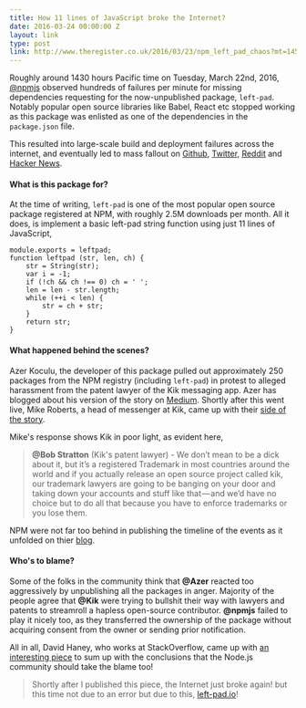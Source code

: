 ```yaml
---
title: How 11 lines of JavaScript broke the Internet?
date: 2016-03-24 00:00:00 Z
layout: link
type: post
link: http://www.theregister.co.uk/2016/03/23/npm_left_pad_chaos?mt=1458754433021
---
```


Roughly around 1430 hours Pacific time on Tuesday, March 22nd, 2016, [@npmjs](https://www.npmjs.com)
observed hundreds of failures per minute for missing dependencies requesting
for the now-unpublished package, `left-pad`. Notably popular open source libraries
like Babel, React etc stopped working as this package was enlisted as one of the
dependencies in the `package.json` file.  

This resulted into large-scale build and deployment
failures across the internet, and eventually led to mass fallout on [Github](https://github.com/azer/left-pad/issues/4),
[Twitter](https://twitter.com/search?f=tweets&vertical=default&q=left-pad%20npm&src=typd),
[Reddit](https://www.reddit.com/r/programming/comments/4bjss2/an_11_line_npm_package_called_leftpad_with_only/) and
[Hacker News](https://news.ycombinator.com/item?id=11340510).

#### What is this package for?

At the time of writing, `left-pad` is one of the most popular open source package
registered at NPM, with roughly 2.5M downloads per month. All it does, is implement
a basic left-pad string function using just 11 lines of JavaScript,

```
module.exports = leftpad;
function leftpad (str, len, ch) {
    str = String(str);
    var i = -1;
    if (!ch && ch !== 0) ch = ' ';
    len = len - str.length;
    while (++i < len) {
        str = ch + str;
    }
    return str;
}
```

#### What happened behind the scenes?

Azer Koculu, the developer of this package pulled out approximately 250 packages
from the NPM registry (including `left-pad`) in protest to alleged harassment from
the patent lawyer of the Kik messaging app. Azer has blogged about his version
of the story on [Medium](https://medium.com/@azerbike/i-ve-just-liberated-my-modules-9045c06be67c#.viwantd7j).
Shortly after this went live, Mike Roberts, a head of messenger at Kik, came up
with their [side of the story](https://medium.com/@mproberts/a-discussion-about-the-breaking-of-the-internet-3d4d2a83aa4d#.fda03v7ce).

Mike's response shows Kik in poor light, as evident here,

> **@Bob Stratton** (Kik's patent lawyer) - We don’t mean to be a dick about it, but
 it’s a registered Trademark in most countries around the world and if you
 actually release an open source project called kik, our trademark lawyers are
 going to be banging on your door and taking down your accounts and stuff like
 that — and we’d have no choice but to do all that because you have to enforce
 trademarks or you lose them.

NPM were not far too behind in publishing the timeline of the events as it unfolded
on thier [blog](http://blog.npmjs.org/post/141577284765/kik-left-pad-and-npm).

#### Who's to blame?

Some of the folks in the community think that **@Azer** reacted too aggressively
by unpublishing all the packages in anger. Majority of the people agree that **@Kik**
were trying to bullshit their way with lawyers and patents to streamroll a hapless
open-source contributor. **@npmjs** failed to play it nicely too, as they transferred
the ownership of the package without acquiring consent from the owner or sending
prior notification.

All in all, David Haney, who works at StackOverflow, came up with [an interesting
piece](http://www.haneycodes.net/npm-left-pad-have-we-forgotten-how-to-program/)
to sum up with the conclusions that the Node.js community should take the blame too!

> Shortly after I published this piece, the Internet just broke again! but this
time not due to an error but due to this, [left-pad.io](http://left-pad.io/)!
